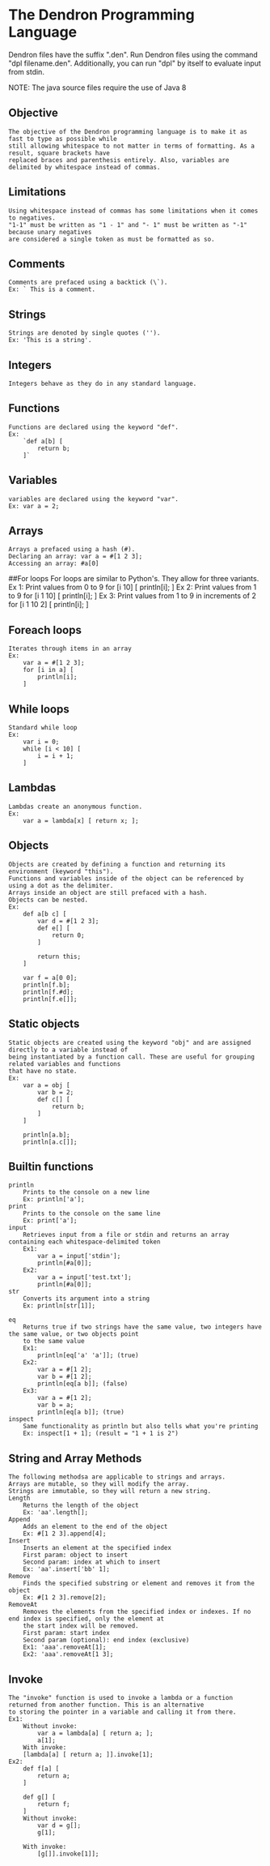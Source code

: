 # The Dendron Programming Language

Dendron files have the suffix ".den". Run Dendron files using the command "dpl filename.den".
Additionally, you can run "dpl" by itself to evaluate input from stdin.

NOTE: The java source files require the use of Java 8

## Objective
    The objective of the Dendron programming language is to make it as fast to type as possible while 
    still allowing whitespace to not matter in terms of formatting. As a result, square brackets have
    replaced braces and parenthesis entirely. Also, variables are delimited by whitespace instead of commas. 

## Limitations
    Using whitespace instead of commas has some limitations when it comes to negatives.
    "1-1" must be written as "1 - 1" and "- 1" must be written as "-1" because unary negatives
    are considered a single token as must be formatted as so.

## Comments
    Comments are prefaced using a backtick (\`). 
    Ex: ` This is a comment.

## Strings
    Strings are denoted by single quotes (''). 
    Ex: 'This is a string'.

## Integers
    Integers behave as they do in any standard language.

## Functions
    Functions are declared using the keyword "def".
    Ex:
        `def a[b] [
            return b;
        ]`

## Variables
    variables are declared using the keyword "var". 
    Ex: var a = 2;

## Arrays
    Arrays a prefaced using a hash (#).
    Declaring an array: var a = #[1 2 3];
    Accessing an array: #a[0]

##For loops
    For loops are similar to Python's. They allow for three variants.
    Ex 1:
        Print values from 0 to 9
        for [i 10] [
            println[i];
        ]
    Ex 2:
        Print values from 1 to 9
        for [i 1 10] [
            println[i];
        ]
    Ex 3:
        Print values from 1 to 9 in increments of 2
        for [i 1 10 2] [
            println[i];
        ]

## Foreach loops
    Iterates through items in an array
    Ex:
        var a = #[1 2 3];
        for [i in a] [
            println[i];
        ]

## While loops
    Standard while loop
    Ex:
        var i = 0;
        while [i < 10] [
            i = i + 1;
        ]

## Lambdas
    Lambdas create an anonymous function.
    Ex:
        var a = lambda[x] [ return x; ];

## Objects
    Objects are created by defining a function and returning its environment (keyword "this").
    Functions and variables inside of the object can be referenced by using a dot as the delimiter.
    Arrays inside an object are still prefaced with a hash.
    Objects can be nested.
    Ex:
        def a[b c] [
            var d = #[1 2 3];
            def e[] [
                return 0;
            ]

            return this;
        ]

        var f = a[0 0];
        println[f.b];
        println[f.#d];
        println[f.e[]];

## Static objects
    Static objects are created using the keyword "obj" and are assigned directly to a variable instead of 
    being instantiated by a function call. These are useful for grouping related variables and functions 
    that have no state.
    Ex:
        var a = obj [
            var b = 2;
            def c[] [
                return b;
            ]
        ]

        println[a.b];
        println[a.c[]];

## Builtin functions
    println
        Prints to the console on a new line
        Ex: println['a'];
    print
        Prints to the console on the same line
        Ex: print['a'];
    input
        Retrieves input from a file or stdin and returns an array containing each whitespace-delimited token
        Ex1: 
            var a = input['stdin'];
            println[#a[0]];
        Ex2:
            var a = input['test.txt'];
            println[#a[0]];
    str
        Converts its argument into a string
        Ex: println[str[1]];

    eq
        Returns true if two strings have the same value, two integers have the same value, or two objects point
        to the same value
        Ex1: 
            println[eq['a' 'a']]; (true)
        Ex2:
            var a = #[1 2];
            var b = #[1 2];
            println[eq[a b]]; (false)
        Ex3:
            var a = #[1 2];
            var b = a;
            println[eq[a b]]; (true)
    inspect
        Same functionality as println but also tells what you're printing
        Ex: inspect[1 + 1]; (result = "1 + 1 is 2")

## String and Array Methods
    The following methodsa are applicable to strings and arrays.
    Arrays are mutable, so they will modify the array.
    Strings are immutable, so they will return a new string.
    Length
        Returns the length of the object
        Ex: 'aa'.length[];
    Append
        Adds an element to the end of the object
        Ex: #[1 2 3].append[4];
    Insert
        Inserts an element at the specified index
        First param: object to insert
        Second param: index at which to insert
        Ex: 'aa'.insert['bb' 1];
    Remove
        Finds the specified substring or element and removes it from the object
        Ex: #[1 2 3].remove[2];
    RemoveAt
        Removes the elements from the specified index or indexes. If no end index is specified, only the element at 
        the start index will be removed.
        First param: start index
        Second param (optional): end index (exclusive)
        Ex1: 'aaa'.removeAt[1];
        Ex2: 'aaa'.removeAt[1 3];

## Invoke
    The "invoke" function is used to invoke a lambda or a function returned from another function. This is an alternative 
    to storing the pointer in a variable and calling it from there.
    Ex1:
        Without invoke:
            var a = lambda[a] [ return a; ];
            a[1];
        With invoke:
        [lambda[a] [ return a; ]].invoke[1];
    Ex2:
        def f[a] [
            return a;
        ]

        def g[] [
            return f;
        ]
        Without invoke:
            var d = g[];
            g[1];

        With invoke:
            [g[]].invoke[1]];

